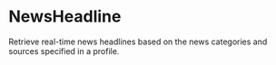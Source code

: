 # NewsHeadline

Retrieve real-time news headlines based on the news categories and sources specified in a profile.
